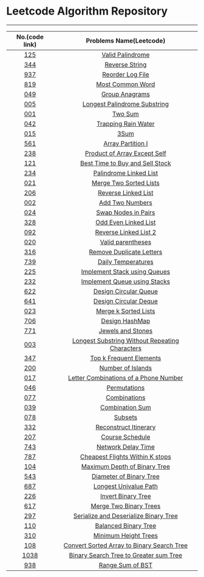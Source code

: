 # Leetcode Algorithm Repository
---

|  No.(code link) |           Problems Name(Leetcode)                                                               |
|:---------------:|:-----------------------------------------------------------------------------------------------:|
| [125](./125.py) |[Valid Palindrome](https://leetcode.com/problems/valid-palindrome/)                              |
| [344](./344.py) |[Reverse String](https://leetcode.com/problems/reverse-string/)                                  |
| [937](./937.py) |[Reorder Log File](https://leetcode.com/problems/reorder-data-in-log-files/)                     |
| [819](./819.py) |[Most Common Word](https://leetcode.com/problems/most-common-word/)                              |
| [049](./049.py) |[Group Anagrams](https://leetcode.com/problems/group-anagrams/)                                  |
| [005](./005.py) |[Longest Palindrome Substring](https://leetcode.com/problems/longest-palindromic-substring/)     |
| [001](./001.py) |[Two Sum](https://leetcode.com/problems/two-sum/)                                                | 
| [042](./042.py) |[Trapping Rain Water](https://leetcode.com/problems/trapping-rain-water/)                        | 
| [015](./015.py) |[3Sum](https://leetcode.com/problems/3sum/)                                                      |
| [561](./561.py) |[Array Partition I](https://leetcode.com/problems/array-partition-i/)                            |
| [238](./238.py) |[Product of Array Except Self](https://leetcode.com/problems/product-of-array-except-self/)      |
| [121](./121.py) |[Best Time to Buy and Sell Stock](https://leetcode.com/problems/best-time-to-buy-and-sell-stock/)|
| [234](./234.py) |[Palindrome Linked List](https://leetcode.com/problems/palindrome-linked-list/)                  |
| [021](./021.py) |[Merge Two Sorted Lists](https://leetcode.com/problems/merge-two-sorted-lists/)                  |
| [206](./206.py) |[Reverse Linked List](https://leetcode.com/problems/reverse-linked-list/)                        |
| [002](./002.py) |[Add Two Numbers](https://leetcode.com/problems/add-two-numbers/)                                |
| [024](./024.py) |[Swap Nodes in Pairs](https://leetcode.com/problems/swap-nodes-in-pairs/)                        |
| [328](./328.py) |[Odd Even Linked List](https://leetcode.com/problems/odd-even-linked-list/)                      |
| [092](./092.py) |[Reverse Linked List 2](https://leetcode.com/problems/reverse-linked-list-ii/)                   |
| [020](./020.py) |[Valid parentheses](https://leetcode.com/problems/valid-parentheses/)                            |
| [316](./316.py) |[Remove Duplicate Letters](https://leetcode.com/problems/remove-duplicate-letters/)              |
| [739](./739.py) |[Daily Temperatures](https://leetcode.com/problems/daily-temperatures/)                          |
| [225](./225.py) |[Implement Stack using Queues](https://leetcode.com/problems/implement-stack-using-queues/)      |
| [232](./232.py) |[Implement Queue using Stacks](https://leetcode.com/problems/implement-queue-using-stacks/)      |
| [622](./622.py) |[Design Circular Queue](https://leetcode.com/problems/design-circular-queue/)                    |
| [641](./641.py) |[Design Circular Deque](https://leetcode.com/problems/design-circular-deque/)                    |
| [023](./023.py) |[Merge k Sorted Lists](https://leetcode.com/problems/merge-k-sorted-lists/)                      |
| [706](./706.py) |[Design HashMap](https://leetcode.com/problems/design-hashmap/)                                  |
| [771](./771.py) |[Jewels and Stones](https://leetcode.com/problems/jewels-and-stones/)                            |
| [003](./003.py) |[Longest Substring Without Repeating Characters](https://leetcode.com/problems/longest-substring-without-repeating-characters/)|
| [347](./347.py) |[Top k Frequent Elements](https://leetcode.com/problems/top-k-frequent-elements/submissions/)    |
| [200](./200.py) |[Number of Islands](https://leetcode.com/problems/number-of-islands/)                            |
| [017](./017.py) |[Letter Combinations of a Phone Number](https://leetcode.com/problems/letter-combinations-of-a-phone-number/)|
| [046](./046.py) |[Permutations](https://leetcode.com/problems/permutations/)                                      |
| [077](./077.py) |[Combinations](https://leetcode.com/problems/combinations/)                                      |
| [039](./039.py) |[Combination Sum](https://leetcode.com/problems/combination-sum/)                                |
| [078](./078.py) |[Subsets](https://leetcode.com/problems/subsets/)                                                |
| [332](./332.py) |[Reconstruct Itinerary](https://leetcode.com/problems/course-schedule/)                          |
| [207](./207.py) |[Course Schedule](https://leetcode.com/problems/combinations/)                                   |
| [743](./743.py) |[Network Delay Time](https://leetcode.com/problems/network-delay-time/)                          |
| [787](./787.py) |[Cheapest Flights Within K stops](https://leetcode.com/problems/cheapest-flights-within-k-stops/)|
| [104](./104.py) |[Maximum Depth of Binary Tree](https://leetcode.com/problems/maximum-depth-of-binary-tree/)      |
| [543](./543.py) |[Diameter of Binary Tree](https://leetcode.com/problems/diameter-of-binary-tree/)                |
| [687](./687.py) |[Longest Univalue Path](https://leetcode.com/problems/longest-univalue-path/)                    |
| [226](./226.py) |[Invert Binary Tree](https://leetcode.com/problems/invert-binary-tree/)                          |
| [617](./617.py) |[Merge Two Binary Trees](https://leetcode.com/problems/merge-two-binary-trees/)                  |
| [297](./297.py) |[Serialize and Deserialize Binary Tree](https://leetcode.com/problems/serialize-and-deserialize-binary-tree/)|
| [110](./110.py) |[Balanced Binary Tree](https://leetcode.com/problems/balanced-binary-tree/)|
| [310](./310.py) |[Minimum Height Trees](https://leetcode.com/problems/minimum-height-trees/)|
| [108](./108.py) |[Convert Sorted Array to Binary Search Tree](https://leetcode.com/problems/convert-sorted-array-to-binary-search-tree/)|
| [1038](./1038.py) |[Binary Search Tree to Greater sum Tree](https://leetcode.com/problems/binary-search-tree-to-greater-sum-tree/)|
| [938](./938.py) |[Range Sum of BST](https://leetcode.com/problems/range-sum-of-bst/)|
